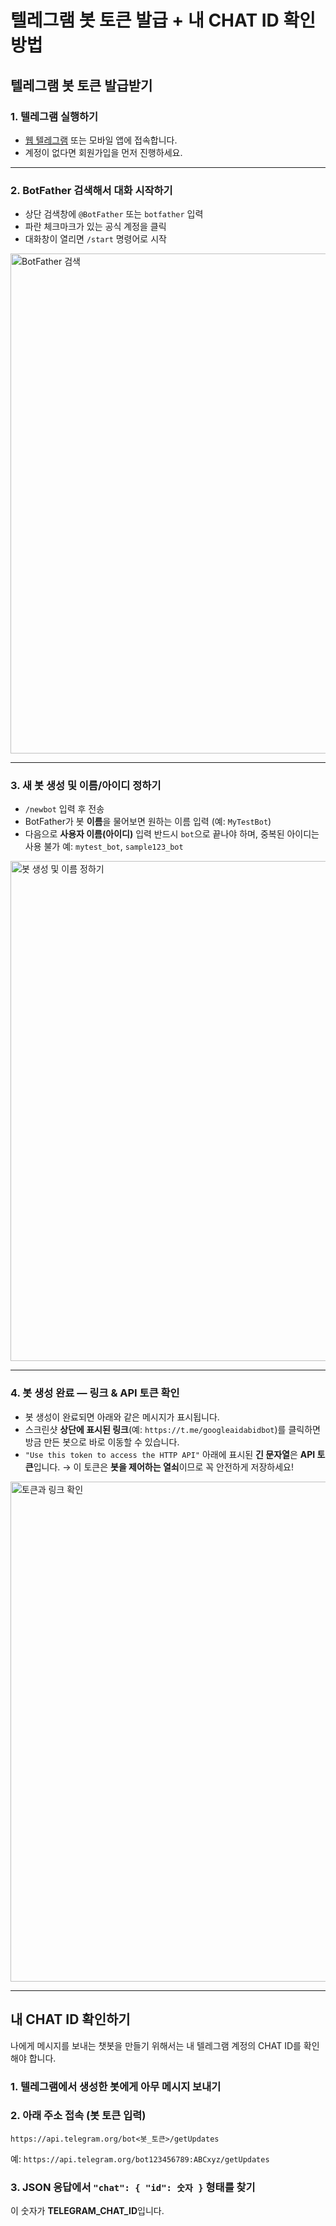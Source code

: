 # 텔레그램 봇 토큰 발급 + 내 CHAT ID 확인 방법

## 텔레그램 봇 토큰 발급받기

### 1. 텔레그램 실행하기

* [웹 텔레그램](https://web.telegram.org/) 또는 모바일 앱에 접속합니다.
* 계정이 없다면 회원가입을 먼저 진행하세요.

---

### 2. BotFather 검색해서 대화 시작하기

* 상단 검색창에 `@BotFather` 또는 `botfather` 입력
* 파란 체크마크가 있는 공식 계정을 클릭
* 대화창이 열리면 `/start` 명령어로 시작

<img src="https://github.com/user-attachments/assets/0cd81852-77c2-46fa-9c57-447241a47aa2" alt="BotFather 검색" width="800"/>

---

### 3. 새 봇 생성 및 이름/아이디 정하기

* `/newbot` 입력 후 전송
* BotFather가 봇 **이름**을 물어보면 원하는 이름 입력 (예: `MyTestBot`)
* 다음으로 **사용자 이름(아이디)** 입력
  반드시 `bot`으로 끝나야 하며, 중복된 아이디는 사용 불가
  예: `mytest_bot`, `sample123_bot`

<img src="https://github.com/user-attachments/assets/ff27704b-8c44-4606-812d-cee1e056ddb2" alt="봇 생성 및 이름 정하기" width="800"/>

---

### 4. 봇 생성 완료 — 링크 & API 토큰 확인

* 봇 생성이 완료되면 아래와 같은 메시지가 표시됩니다.
* 스크린샷 **상단에 표시된 링크**(예: `https://t.me/googleaidabidbot`)를 클릭하면
  방금 만든 봇으로 바로 이동할 수 있습니다.
* `"Use this token to access the HTTP API"` 아래에 표시된 **긴 문자열**은 **API 토큰**입니다.
  → 이 토큰은 **봇을 제어하는 열쇠**이므로 꼭 안전하게 저장하세요!

<img src="https://github.com/user-attachments/assets/0557e141-a936-457a-b53d-96fa02c16f9e" alt="토큰과 링크 확인" width="800"/>

---

## 내 CHAT ID 확인하기
나에게 메시지를 보내는 챗봇을 만들기 위해서는 내 텔레그램 계정의 CHAT ID를 확인해야 합니다.

### 1. 텔레그램에서 생성한 봇에게 아무 메시지 보내기

### 2. 아래 주소 접속 (봇 토큰 입력)

   ```
   https://api.telegram.org/bot<봇_토큰>/getUpdates
   ```

   예: `https://api.telegram.org/bot123456789:ABCxyz/getUpdates`

### 3. JSON 응답에서 `"chat": { "id": 숫자 }` 형태를 찾기
   이 숫자가 **TELEGRAM\_CHAT\_ID**입니다.
